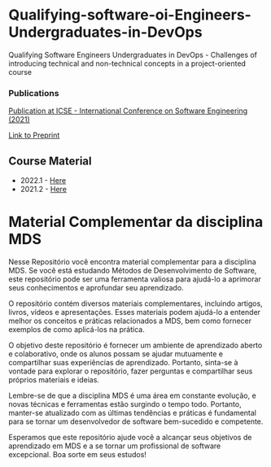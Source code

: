 
# Qualifying-software-oi-Engineers-Undergraduates-in-DevOps

Qualifying Software Engineers Undergraduates in DevOps - Challenges of introducing technical and non-technical concepts in a project-oriented course



### Publications

[Publication at ICSE - International Conference on Software Engineering (2021)](https://conf.researchr.org/details/icse-2021/icse-2021-Software-Engineering-and-Education-Track/15/Qualifying-Software-Engineers-Undergraduates-in-DevOps-Challenges-of-introducing-te)

[Link to Preprint](https://arxiv.org/pdf/2102.06662.pdf) 


## Course Material

- 2022.1 - [Here](Turmas/2022-1.md)
- 2021.2 - [Here](Turmas/2021-2.md)

# Material Complementar da disciplina MDS

Nesse Repositório você encontra material complementar para a disciplina MDS. Se você está estudando Métodos de Desenvolvimento de Software, este repositório pode ser uma ferramenta valiosa para ajudá-lo a aprimorar seus conhecimentos e aprofundar seu aprendizado.

O repositório contém diversos materiais complementares, incluindo artigos, livros, vídeos e apresentações. Esses materiais podem ajudá-lo a entender melhor os conceitos e práticas relacionados a MDS, bem como fornecer exemplos de como aplicá-los na prática.

O objetivo deste repositório é fornecer um ambiente de aprendizado aberto e colaborativo, onde os alunos possam se ajudar mutuamente e compartilhar suas experiências de aprendizado. Portanto, sinta-se à vontade para explorar o repositório, fazer perguntas e compartilhar seus próprios materiais e ideias.

Lembre-se de que a disciplina MDS é uma área em constante evolução, e novas técnicas e ferramentas estão surgindo o tempo todo. Portanto, manter-se atualizado com as últimas tendências e práticas é fundamental para se tornar um desenvolvedor de software bem-sucedido e competente.

Esperamos que este repositório ajude você a alcançar seus objetivos de aprendizado em MDS e a se tornar um profissional de software excepcional. Boa sorte em seus estudos!
